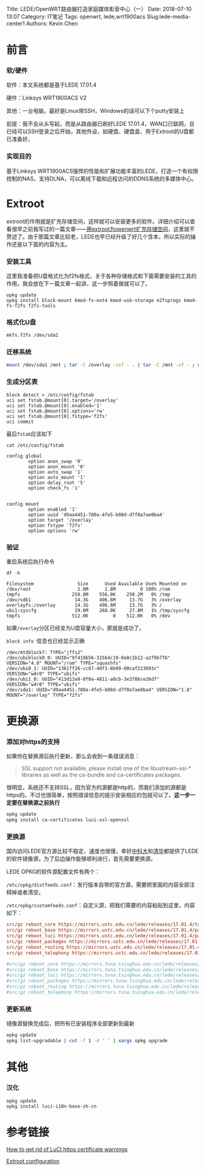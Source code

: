 Title: LEDE/OpenWRT路由器打造家庭媒体影音中心（一）
Date: 2018-07-10 13:07
Category: IT笔记
Tags: openwrt, lede,wrt1900acs
Slug:lede-media-center1
Authors: Kevin Chen






# 前言

### 软/硬件

软件：本文系统都是基于LEDE 17.01.4

硬件：Linksys WRT1900ACS V2

其他：一台电脑，最好是Linux带SSH，Windows的话可以下个putty安装上

前提：我不会从头写起，而是从路由器已刷好LEDE 17.01.4，WAN口已联网，且已经可以SSH登录之后开始，其他外设，如硬盘、硬盘盒、用于Extroot的U盘都已准备好。



### 实现目的

基于Linksys WRT1900ACS强悍的性能和扩展功能丰富的LEDE，打造一个有权限控制的NAS，支持DLNA，可以离线下载和远程访问的DDNS系统的多媒体中心。



# Extroot

extroot的作用就是扩充存储空间，这样就可以安装更多的软件。详细介绍可以查看很早之前我写过的一篇文章——[用extroot为openwrt扩充存储空间](https://solarck.com/openwrt-extroot.html)，这里就不赘述了。由于那篇文章比较老，LEDE也早已经升级了好几个含本，所以实际的操作还是以下面的内容为主。



### 安装工具

这里我准备把U盘格式化为f2fs格式，关于各种存储格式和下面需要安装的工具的作用，我会放在下一篇文章一起讲，这一步照着做就可以了。

```
opkg update
opkg install block-mount kmod-fs-ext4 kmod-usb-storage e2fsprogs kmod-fs-f2fs f2fs-tools
```



### 格式化U盘

```bash
mkfs.f2fs /dev/sda1
```



### 迁移系统

```bash
mount /dev/sda1 /mnt ; tar -C /overlay -cvf - . | tar -C /mnt -xf - ; umount /mnt
```



### 生成分区表

```
block detect > /etc/config/fstab
uci set fstab.@mount[0].target='/overlay'
uci set fstab.@mount[0].enabled='1'
uci set fstab.@mount[0].options='rw'
uci set fstab.@mount[0].fstype='f2fs'
uci commit
```



最后`fstab`应该如下

`cat /etc/config/fstab`

```
config global
        option anon_swap '0'
        option anon_mount '0'
        option auto_swap '1'
        option auto_mount '1'
        option delay_root '5'
        option check_fs '1'


config mount
        option enabled '1'
        option uuid 'd9aa4451-780a-4fe5-b08d-d7f0a7ae0ba4'
        option target '/overlay'
        option fstype 'f2fs'
        option options 'rw'
```



### 验证

重启系统后执行命令

`df -h`

```
Filesystem                Size      Used Available Use% Mounted on
/dev/root                 2.8M      2.8M         0 100% /rom
tmpfs                   250.8M    556.0K    250.2M   0% /tmp
/dev/sdb1                14.3G    496.6M     13.7G   3% /overlay
overlayfs:/overlay       14.3G    496.6M     13.7G   3% /
ubi1:syscfg              29.6M    268.0K     27.8M   1% /tmp/syscfg
tmpfs                   512.0K         0    512.0K   0% /dev
```



如果`/overlay`分区已经变为U盘容量大小，那就是成功了。



`block info `信息也已经显示正确

```
/dev/mtdblock7: TYPE="jffs2"
/dev/ubiblock0_0: UUID="9f419b56-31564c19-0a0c1b12-a2f9b77b" VERSION="4.0" MOUNT="/rom" TYPE="squashfs"
/dev/ubi0_1: UUID="1361ff26-cc87-40f1-8b99-00caf223093c" VERSION="w4r0" TYPE="ubifs"
/dev/ubi1_0: UUID="413d13a9-0f0a-4811-a0cb-3e3786ce26d7" VERSION="w4r0" TYPE="ubifs"
/dev/sda1: UUID="d9aa4451-780a-4fe5-b08d-d7f0a7ae0ba4" VERSION="1.8" MOUNT="/overlay" TYPE="f2fs"
```





# 更换源

### 添加对https的支持

如果你在替换源后执行更新，那么会收到一条错误消息：

> SSL support not available, please install one of the libustream-ssl-* libraries as well as the ca-bundle and ca-certificates packages.

很明显，系统还不支持SSL，因为官方的源都是http的，而我们添加的源都是https的。不过也很简单，按照错误信息的提示安装相应的包就可以了。**这一步一定要在替换源之前执行**

```bash
opkg update
opkg install ca-certificates luci-ssl-openssl
```



### 更换源

国内访问LEDE官方源比较不稳定，速度也很慢，幸好[中科大](https://mirrors.ustc.edu.cn/lede/)和[清华](https://mirrors.tuna.tsinghua.edu.cn/lede/)都提供了LEDE的软件镜像源，为了后边操作能够顺利进行，首先需要更换源。

LEDE OPKG的软件源配置文件有两个：

`/etc/opkg/distfeeds.conf`：发行版本自带的官方源，需要把里面的内容全部注释掉或者清空。

`/etc/opkg/customfeeds.conf`：自定义源，把我们需要的内容粘贴到这里，内容如下：

```ini
src/gz reboot_core https://mirrors.ustc.edu.cn/lede/releases/17.01.4/targets/mvebu/generic/packages
src/gz reboot_base https://mirrors.ustc.edu.cn/lede/releases/17.01.4/packages/arm_cortex-a9_vfpv3/base
src/gz reboot_luci https://mirrors.ustc.edu.cn/lede/releases/17.01.4/packages/arm_cortex-a9_vfpv3/luci
src/gz reboot_packages https://mirrors.ustc.edu.cn/lede/releases/17.01.4/packages/arm_cortex-a9_vfpv3/packages
src/gz reboot_routing https://mirrors.ustc.edu.cn/lede/releases/17.01.4/packages/arm_cortex-a9_vfpv3/routing
src/gz reboot_telephony https://mirrors.ustc.edu.cn/lede/releases/17.01.4/packages/arm_cortex-a9_vfpv3/telephony

#src/gz reboot_core https://mirrors.tuna.tsinghua.edu.cn/lede/releases/17.01.4/targets/mvebu/generic/packages
#src/gz reboot_base https://mirrors.tuna.tsinghua.edu.cn/lede/releases/17.01.4/packages/arm_cortex-a9_vfpv3/base
#src/gz reboot_luci https://mirrors.tuna.tsinghua.edu.cn/lede/releases/17.01.4/packages/arm_cortex-a9_vfpv3/luci
#src/gz reboot_packages https://mirrors.tuna.tsinghua.edu.cn/lede/releases/17.01.4/packages/arm_cortex-a9_vfpv3/packages
#src/gz reboot_routing https://mirrors.tuna.tsinghua.edu.cn/lede/releases/17.01.4/packages/arm_cortex-a9_vfpv3/routing
#src/gz reboot_telephony https://mirrors.tuna.tsinghua.edu.cn/lede/releases/17.01.4/packages/arm_cortex-a9_vfpv3/telephony
```



### 更新系统

镜像源替换完成后，把所有已安装程序全部更新到最新

```bash
opkg update
opkg list-upgradable | cut -f 1 -d ' ' | xargs opkg upgrade 
```





# 其他

### 汉化

```
opkg update
opkg install luci-i18n-base-zh-cn
```






# 参考链接
[How to get rid of LuCI https certificate warnings](https://openwrt.org/docs/guide-user/luci/getting-rid-of-luci-https-certificate-warnings)

[Extroot configuration](https://openwrt.org/docs/guide-user/additional-software/extroot_configuration)

